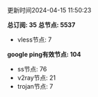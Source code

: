 更新时间2024-04-15 11:50:23

**总订阅: 35**
**总节点: 5537**
- vless节点: 7

**google ping有效节点: 104**
- ss节点: 76
- v2ray节点: 21
- trojan节点: 7
